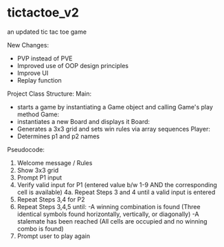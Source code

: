 # tictactoe_v2
an updated tic tac toe game

New Changes:
- PVP instead of PVE
- Improved use of OOP design principles
- Improve UI
- Replay function

Project Class Structure:
Main:
- starts a game by instantiating a Game object and calling Game's play method
Game:
- instantiates a new Board and displays it
Board:
- Generates a 3x3 grid and sets win rules via array sequences
Player:
- Determines p1 and p2 names
    

Pseudocode:
1. Welcome message / Rules
2. Show 3x3 grid
3. Prompt P1 input
4. Verify valid input for P1 (entered value b/w 1-9 AND the corresponding cell is available)
    4a. Repeat Steps 3 and 4 until a valid input is entered
5. Repeat Steps 3,4 for P2
6. Repeat Steps 3,4,5 until:
    -A winning combination is found (Three identical symbols found horizontally, vertically, or diagonally)
    -A stalemate has been reached (All cells are occupied and no winning combo is found)
7. Prompt user to play again

